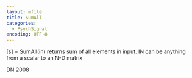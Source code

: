 ```yaml
---
layout: mfile
title: SumAll
categories:
  - PsychSignal
encoding: UTF-8
---
```


[s] = SumAll(in)
returns sum of all elements in input. IN can be anything from a scalar to an N-D
matrix

DN 2008